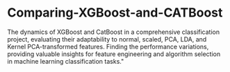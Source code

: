 # Comparing-XGBoost-and-CATBoost
The dynamics of XGBoost and CatBoost in a comprehensive classification project, evaluating their adaptability to normal, scaled, PCA, LDA, and Kernel PCA-transformed features. Finding the performance variations, providing valuable insights for feature engineering and algorithm selection in machine learning classification tasks."
